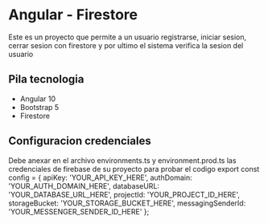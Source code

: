 # Angular - Firestore

Este es un proyecto que permite a un usuario registrarse, iniciar sesion, cerrar sesion con firestore y por ultimo el sistema verifica la sesion del usuario

## Pila tecnologia
- Angular 10
- Bootstrap 5
- Firestore

## Configuracion credenciales
Debe anexar en el archivo environments.ts y environment.prod.ts las credenciales de firebase de su proyecto para probar el codigo
export const config = {
  apiKey: 'YOUR_API_KEY_HERE',
  authDomain: 'YOUR_AUTH_DOMAIN_HERE',
  databaseURL: 'YOUR_DATABASE_URL_HERE',
  projectId: 'YOUR_PROJECT_ID_HERE',
  storageBucket: 'YOUR_STORAGE_BUCKET_HERE',
  messagingSenderId: 'YOUR_MESSENGER_SENDER_ID_HERE'
};
